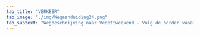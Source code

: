 ```yaml
---
tab_title: "VERKEER"
tab_image: "./img/Wegaanduiding24.png"
tab_subtext: "Wegbeschrijving naar Vedettweekend - Volg de borden vanaf de hoofdweg naar het terrein"
---
```



